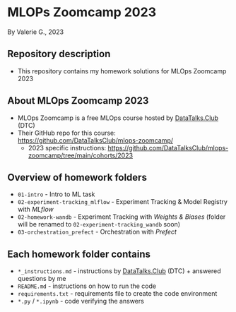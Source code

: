 # MLOPs Zoomcamp 2023
By Valerie G., 2023

## Repository description
- This repository contains my homework solutions for MLOps Zoomcamp 2023

## About MLOps Zoomcamp 2023
- MLOps Zoomcamp is a free MLOps course hosted by [DataTalks.Club](https://datatalks.club/) (DTC)
- Their GitHub repo for this course: https://github.com/DataTalksClub/mlops-zoomcamp/
    - 2023 specific instructions: https://github.com/DataTalksClub/mlops-zoomcamp/tree/main/cohorts/2023

## Overview of homework folders
- ```01-intro``` - Intro to ML task
- ```02-experiment-tracking_mlflow``` - Experiment Tracking & Model Registry with *MLflow*
- ```02-homework-wandb``` - Experiment Tracking with *Weights & Biases* (folder will be renamed to ```02-experiment-tracking_wandb``` soon)
- ```03-orchestration_prefect``` - Orchestration with *Prefect*

## Each homework folder contains
- ```*_instructions.md``` - instructions by [DataTalks.Club](https://datatalks.club/) (DTC) + answered questions by me
- ```README.md``` - instructions on how to run the code
- ```requirements.txt``` - requirements file to create the code environment
- ```*.py``` / ```*.ipynb``` - code verifying the answers